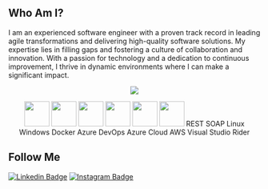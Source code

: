 <link rel="stylesheet" type='text/css' href="https://cdn.jsdelivr.net/gh/devicons/devicon@latest/devicon.min.css" />

## Who Am I?

I am an experienced software engineer with a proven track record in leading agile transformations and delivering high-quality software solutions. My expertise lies in filling gaps and fostering a culture of collaboration and innovation. With a passion for technology and a dedication to continuous improvement, I thrive in dynamic environments where I can make a significant impact.

<p align="center"> <img src="https://github-readme-stats.vercel.app/api?username=mfedatto&count_private=true&show_icons=true&theme=dracula" /> </p>

<p align="center">
  <img src="https://cdn.jsdelivr.net/gh/devicons/devicon@latest/icons/csharp/csharp-original.svg" width="50px" />
  <img src="https://cdn.jsdelivr.net/gh/devicons/devicon@latest/icons/javascript/javascript-original.svg" width="50px" />
  <img src="https://cdn.jsdelivr.net/gh/devicons/devicon@latest/icons/microsoftsqlserver/microsoftsqlserver-original.svg" width="50px" />
  <img src="https://cdn.jsdelivr.net/gh/devicons/devicon@latest/icons/redis/redis-original.svg" width="50px" />
  <img src="https://cdn.jsdelivr.net/gh/devicons/devicon@latest/icons/mongodb/mongodb-original.svg" width="50px" />
  <img src="https://cdn.jsdelivr.net/gh/devicons/devicon@latest/icons/cypressio/cypressio-original.svg" width="50px" />
  REST
  SOAP
  Linux
  Windows
  Docker
  Azure DevOps
  Azure Cloud
  AWS
  Visual Studio
  Rider
</p>

## Follow Me

[![Linkedin Badge](https://img.shields.io/badge/-LinkedIn-blue?style=flat-square&logo=Linkedin&logoColor=white&link=https://www.linkedin.com/in/mauriciofedatto/)](https://www.linkedin.com/in/mauriciofedatto/)
[![Instagram Badge](https://img.shields.io/badge/-Instagram-C13584?style=flat-square&labelColor=C13584&logo=instagram&logoColor=white&link=https://www.instagram.com/m.fedatto/)](https://www.instagram.com/m.fedatto/)
